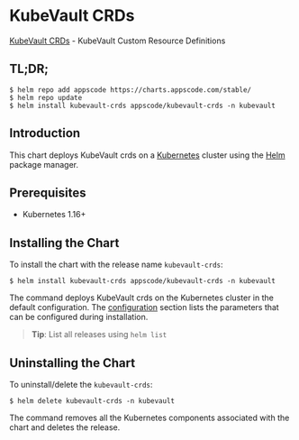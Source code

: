 # KubeVault CRDs

[KubeVault CRDs](https://github.com/kubevault) - KubeVault Custom Resource Definitions

## TL;DR;

```console
$ helm repo add appscode https://charts.appscode.com/stable/
$ helm repo update
$ helm install kubevault-crds appscode/kubevault-crds -n kubevault
```

## Introduction

This chart deploys KubeVault crds on a [Kubernetes](http://kubernetes.io) cluster using the [Helm](https://helm.sh) package manager.

## Prerequisites

- Kubernetes 1.16+

## Installing the Chart

To install the chart with the release name `kubevault-crds`:

```console
$ helm install kubevault-crds appscode/kubevault-crds -n kubevault
```

The command deploys KubeVault crds on the Kubernetes cluster in the default configuration. The [configuration](#configuration) section lists the parameters that can be configured during installation.

> **Tip**: List all releases using `helm list`

## Uninstalling the Chart

To uninstall/delete the `kubevault-crds`:

```console
$ helm delete kubevault-crds -n kubevault
```

The command removes all the Kubernetes components associated with the chart and deletes the release.


